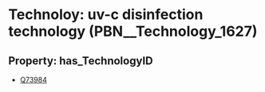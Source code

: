 # Technoloy: __uv-c disinfection technology__ (PBN__Technology_1627)

## Property: has_TechnologyID

* [Q73984](Q73984)

